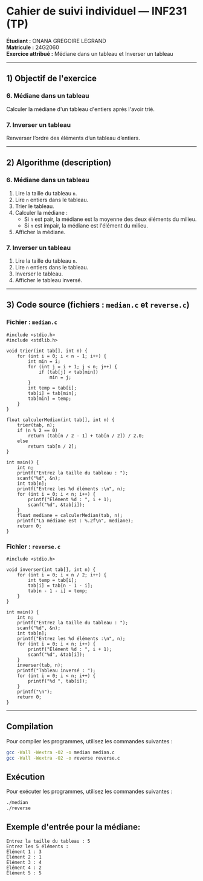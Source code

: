 # Cahier de suivi individuel — INF231 (TP)  
**Étudiant :** ONANA GREGOIRE LEGRAND  
**Matricule :** 24G2060  
**Exercice attribué :** Médiane dans un tableau et Inverser un tableau  

---

## 1) Objectif de l'exercice
### 6. Médiane dans un tableau
Calculer la médiane d'un tableau d'entiers après l'avoir trié.

### 7. Inverser un tableau
Renverser l’ordre des éléments d’un tableau d’entiers.

---

## 2) Algorithme (description)

### 6. Médiane dans un tableau
1. Lire la taille du tableau `n`.
2. Lire `n` entiers dans le tableau.
3. Trier le tableau.
4. Calculer la médiane :
   - Si `n` est pair, la médiane est la moyenne des deux éléments du milieu.
   - Si `n` est impair, la médiane est l'élément du milieu.
5. Afficher la médiane.

### 7. Inverser un tableau
1. Lire la taille du tableau `n`.
2. Lire `n` entiers dans le tableau.
3. Inverser le tableau.
4. Afficher le tableau inversé.

---

## 3) Code source (fichiers : `median.c` et `reverse.c`)

### Fichier : `median.c`

```
#include <stdio.h>
#include <stdlib.h>

void trier(int tab[], int n) {
    for (int i = 0; i < n - 1; i++) {
        int min = i;
        for (int j = i + 1; j < n; j++) {
            if (tab[j] < tab[min])
                min = j;
        }
        int temp = tab[i];
        tab[i] = tab[min];
        tab[min] = temp;
    }
}

float calculerMedian(int tab[], int n) {
    trier(tab, n);
    if (n % 2 == 0)
        return (tab[n / 2 - 1] + tab[n / 2]) / 2.0;
    else
        return tab[n / 2];
}

int main() {
    int n;
    printf("Entrez la taille du tableau : ");
    scanf("%d", &n);
    int tab[n];
    printf("Entrez les %d éléments :\n", n);
    for (int i = 0; i < n; i++) {
        printf("Élément %d : ", i + 1);
        scanf("%d", &tab[i]);
    }
    float mediane = calculerMedian(tab, n);
    printf("La médiane est : %.2f\n", mediane);
    return 0;
}
```

### Fichier : `reverse.c`

```
#include <stdio.h>

void inverser(int tab[], int n) {
    for (int i = 0; i < n / 2; i++) {
        int temp = tab[i];
        tab[i] = tab[n - 1 - i];
        tab[n - 1 - i] = temp;
    }
}

int main() {
    int n;
    printf("Entrez la taille du tableau : ");
    scanf("%d", &n);
    int tab[n];
    printf("Entrez les %d éléments :\n", n);
    for (int i = 0; i < n; i++) {
        printf("Élément %d : ", i + 1);
        scanf("%d", &tab[i]);
    }
    inverser(tab, n);
    printf("Tableau inversé : ");
    for (int i = 0; i < n; i++) {
        printf("%d ", tab[i]);
    }
    printf("\n");
    return 0;
}
```

---

## Compilation
Pour compiler les programmes, utilisez les commandes suivantes :

```bash
gcc -Wall -Wextra -O2 -o median median.c
gcc -Wall -Wextra -O2 -o reverse reverse.c
```

## Exécution
Pour exécuter les programmes, utilisez les commandes suivantes :

```bash
./median
./reverse
```

## Exemple d'entrée pour la médiane:
```
Entrez la taille du tableau : 5
Entrez les 5 éléments :
Élément 1 : 3
Élément 2 : 1
Élément 3 : 4
Élément 4 : 2
Élément 5 : 5
